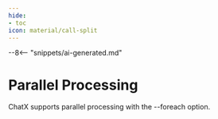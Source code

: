 ```yaml
---
hide:
- toc
icon: material/call-split
---                                              
```

                                                  
--8<-- "snippets/ai-generated.md"

# Parallel Processing                           
                                                  
ChatX supports parallel processing with the --foreach option.  
